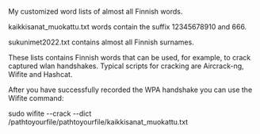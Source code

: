 My customized word lists of almost all Finnish words.

kaikkisanat_muokattu.txt words contain the suffix 12345678910 and 666.

sukunimet2022.txt contains almost all Finnish surnames.


These lists contains Finnish words that can be used, for example, to crack captured wlan handshakes.
Typical scripts for cracking are Aircrack-ng, Wifite and Hashcat.




After you have successfully recorded the WPA handshake you can use the Wifite command:

sudo wifite --crack --dict /pathtoyourfile/pathtoyourfile/kaikkisanat_muokattu.txt

